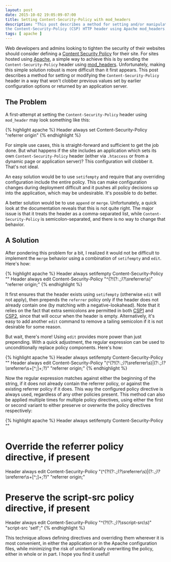 ```yaml
---
layout: post
date: 2015-10-02 19:05:09-07:00
title: Setting Content-Security-Policy with mod_headers
description: "This post describes a method for setting and/or manipulating \
the Content-Security-Policy (CSP) HTTP header using Apache mod_headers."
tags: [ apache ]
---
```


Web developers and admins looking to tighten the security of their websites
should consider defining a [Content Security
Policy](http://www.w3.org/TR/CSP2/) for their site.  For sites hosted using
[Apache](https://httpd.apache.org/), a simple way to achieve this is by
sending the `Content-Security-Policy` header using
[mod\_headers](https://httpd.apache.org/docs/current/mod/mod_headers.html).
Unfortunately, making this simple solution robust is more difficult than it
first appears.  This post describes a method for setting or modifying the
`Content-Security-Policy` header in a way that won't clobber previous values
set by earlier configuration options or returned by an application server.

<!--more-->

## The Problem

A first-attempt at setting the `Content-Security-Policy` header using
`mod_header` may look something like this:

{% highlight apache %}
Header always set Content-Security-Policy "referrer origin"
{% endhighlight %}

For simple use cases, this is straight-forward and sufficient to get the job
done.  But what happens if the site includes an application which sets its own
`Content-Security-Policy` header (either via `.htaccess` or from a dynamic
page or application server)?  This configuration will clobber it.  That's not
ideal.

An easy solution would be to use `setifempty` and require that any overriding
configuration include the entire policy.  This can make configuration changes
during deployment difficult and it pushes all policy decisions up into the
application, which may be undesirable.  It's possible to do better.

A better solution would be to use `append` or `merge`.  Unfortunately, a quick
look at the documentation reveals that this is not quite right.  The major
issue is that it treats the header as a comma-separated list, while
`Content-Security-Policy` is semicolon-separated, and there is no way to
change that behavior.

## A Solution

After pondering this problem for a bit, I realized it would not be difficult
to implement the `merge` behavior using a combination of `setifempty` and
`edit`.  Here's how:

{% highlight apache %}
Header always setifempty Content-Security-Policy ""
Header always edit Content-Security-Policy "^(?!(?:.*;)?\s*referrer\s)" "referrer origin;"
{% endhighlight %}

It first ensures that the header exists using `setifempty` (otherwise `edit`
will not apply), then prepends the `referrer` policy only if the header does
not already contain one (by matching with a negative-lookahead).  Note that it
relies on the fact that extra semicolons are permitted in both
[CSP1](http://www.w3.org/TR/CSP/#policy-syntax) and
[CSP2](http://www.w3.org/TR/CSP2/#policy-syntax), since that will occur when
the header is empty.  Alternatively, it's easy to add another `edit` command
to remove a tailing semicolon if it is not desirable for some reason.

But wait, there's more!  Using `edit` provides more power than just
prepending.  With a quick adjustment, the regular expression can be used to
unconditionally replace policy components.  Here's how:

{% highlight apache %}
Header always setifempty Content-Security-Policy ""
Header always edit Content-Security-Policy "(^(?!(?:.*;)?\s*referrer\s)|(?:.*;)?\s*referrer\s+[^;]+;?)" "referrer origin;"
{% endhighlight %}

Now the regular expression matches against either the beginning of the string,
if it does not already contain the referrer policy, or against the existing
referrer policy if it does.  This way the configured policy directive is
always used, regardless of any other policies present.  This method can also
be applied multiple times for multiple policy directives, using either the
first or second variant to either preserve or overwrite the policy directives
respectively:

{% highlight apache %}
Header always setifempty Content-Security-Policy ""
# Override the referrer policy directive, if present
Header always edit Content-Security-Policy "(^(?!(?:.*;)?\s*referrer\s)|(?:.*;)?\s*referrer\s+[^;]+;?)" "referrer origin;"
# Preserve the script-src policy directive, if present
Header always edit Content-Security-Policy "^(?!(?:.*;)?\s*script-src\s)" "script-src 'self';"
{% endhighlight %}

This technique allows defining directives and overriding them wherever it is
most convenient, in either the application or in the Apache configuration
files, while minimizing the risk of unintentionally overwriting the policy,
either in whole or in part.  I hope you find it useful!
